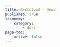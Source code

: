```yaml
---
title: Nextcloud - News
published: true
taxonomy:
    category:
        - docs
page-toc:
    active: false
---
```


<br> 
